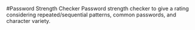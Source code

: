 #Password Strength Checker
Password strength checker to give a rating considering repeated/sequential patterns, common passwords, and character variety.
